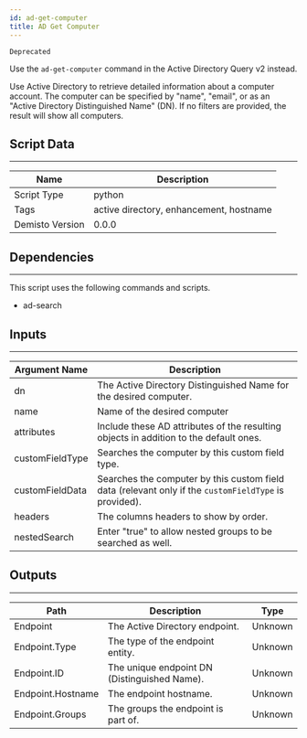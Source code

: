 ```yaml
---
id: ad-get-computer
title: AD Get Computer
---
```



`Deprecated` 

Use the `ad-get-computer` command in the Active Directory Query v2 instead.

Use Active Directory to retrieve detailed information about a computer account. The computer can be specified by "name", "email", or as an "Active Directory Distinguished Name" (DN).
If no filters are provided, the result will show all computers.

## Script Data
---

| **Name** | **Description** |
| --- | --- |
| Script Type | python |
| Tags | active directory, enhancement, hostname |
| Demisto Version | 0.0.0 |

## Dependencies
---
This script uses the following commands and scripts.
* ad-search

## Inputs
---

| **Argument Name** | **Description** |
| --- | --- |
| dn | The Active Directory Distinguished Name for the desired computer. |
| name | Name of the desired computer |
| attributes | Include these AD attributes of the resulting objects in addition to the default ones. |
| customFieldType | Searches the computer by this custom field type. |
| customFieldData | Searches the computer by this custom field data (relevant only if the `customFieldType` is provided). |
| headers | The columns headers to show by order. |
| nestedSearch |  Enter "true" to allow nested groups to be searched as well. |

## Outputs
---

| **Path** | **Description** | **Type** |
| --- | --- | --- |
| Endpoint | The Active Directory endpoint. | Unknown |
| Endpoint.Type | The type of the endpoint entity. | Unknown |
| Endpoint.ID | The unique endpoint DN (Distinguished Name). | Unknown |
| Endpoint.Hostname | The endpoint hostname. | Unknown |
| Endpoint.Groups | The groups the endpoint is part of. | Unknown |
